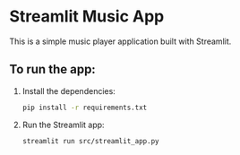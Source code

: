 # Streamlit Music App

This is a simple music player application built with Streamlit.

## To run the app:

1. Install the dependencies:
   ```bash
   pip install -r requirements.txt
   ```

2. Run the Streamlit app:
   ```bash
   streamlit run src/streamlit_app.py
   ```